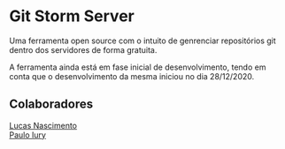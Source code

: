 # Git Storm Server

Uma ferramenta open source com o intuito de genrenciar repositórios git dentro dos servidores de forma gratuita.

A ferramenta ainda está em fase inicial de desenvolvimento, tendo em conta que o desenvolvimento da mesma iniciou no dia 28/12/2020.

## Colaboradores

[Lucas Nascimento](https://github.com/LukNasc)  
[Paulo Iury](https://github.com/PauloYR)